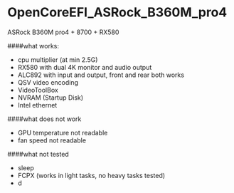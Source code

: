 # OpenCoreEFI_ASRock_B360M_pro4
ASRock B360M pro4 + 8700 + RX580

####what works:
- cpu multiplier (at min 2.5G)
- RX580 with dual 4K monitor and audio output
- ALC892 with input and output, front and rear both works
- QSV video encoding
- VideoToolBox
- NVRAM (Startup Disk)
- Intel ethernet

####what does not work

- GPU temperature not readable
- fan speed not readable

####what not tested

- sleep
- FCPX (works in light tasks, no heavy tasks tested)
- d
